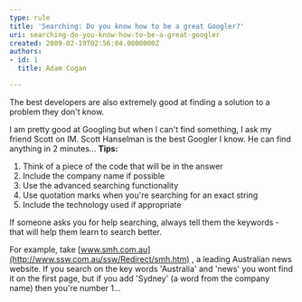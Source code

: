 ```yaml
---
type: rule
title: 'Searching: Do you know how to be a great Googler?'
uri: searching-do-you-know-how-to-be-a-great-googler
created: 2009-02-19T02:56:04.0000000Z
authors:
- id: 1
  title: Adam Cogan

---
```


The best developers are also extremely good at finding a solution to a problem they don't know. <br>
 
I am pretty good at Googling but when I can't find something, I ask my friend Scott on IM. Scott Hanselman is the best Googler I know. He can find anything in 2 minutes...
**Tips:**
1. Think of a piece of the code that will be in the answer
2. Include the company name if possible
3. Use the advanced searching functionality
4. Use quotation marks when you're searching for an exact string
5. Include the technology used if appropriate


If someone asks you for help searching, always tell them the keywords - that will help them learn to search better.

For example, take [www.smh.com.au](http://www.ssw.com.au/ssw/Redirect/smh.htm)
, a leading Australian news website. If you search on the key words 'Australia' and 'news' you wont find it on the first page, but if you add 'Sydney' (a word from the company name) then you're number 1...
